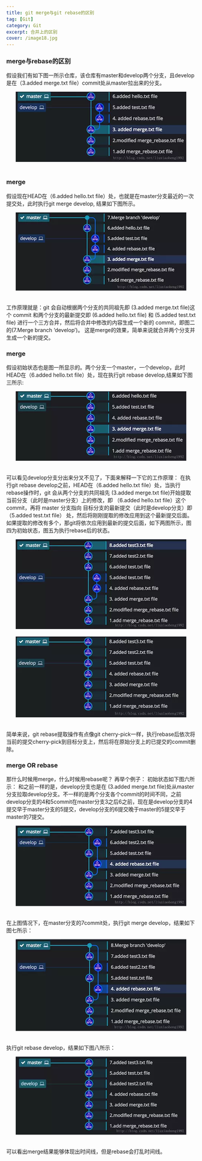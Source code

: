 ```yaml
---
title: git merge与git rebase的区别
tag: [Git]
category: Git
excerpt: 合并上的区别
cover: /image18.jpg
---
```

### **merge与rebase的区别**
假设我们有如下图一所示仓库，该仓库有master和develop两个分支，且develop是在（3.added merge.txt file）commit处从master拉出来的分支。

<div style="text-align:center">
<img src="/git merge与git rebase的区别/image1.jpg">
</div>
<br/>

### **merge**
假设现在HEAD在（6.added hello.txt file）处，也就是在master分支最近的一次提交处，此时执行git merge develop, 结果如下图所示。

<div style="text-align:center">
<img src="/git merge与git rebase的区别/image2.jpg">
</div>
<br/>

工作原理就是：git 会自动根据两个分支的共同祖先即 (3.added merge.txt file)这个 commit 和两个分支的最新提交即 (6.added hello.txt file) 和 (5.added test.txt file) 进行一个三方合并，然后将合并中修改的内容生成一个新的 commit，即图二的(7.Merge branch ‘develop’)。
这是merge的效果，简单来说就合并两个分支并生成一个新的提交。
### **merge**
假设初始状态也是图一所显示的。两个分支一个master，一个develop，此时HEAD在（6.added hello.txt file）处，现在执行git rebase develop,结果如下图三所示:

<div style="text-align:center">
<img src="/git merge与git rebase的区别/image3.jpg">
</div>
<br/>

可以看见develop分支分出来分叉不见了，下面来解释一下它的工作原理：
在执行git rebase develop之前，HEAD在（6.added hello.txt file）处，当执行rebase操作时，git 会从两个分支的共同祖先 (3.added merge.txt file)开始提取 当前分支（此时是master分支）上的修改，即 （6.added hello.txt file）这个commit，再将 master 分支指向 目标分支的最新提交（此时是develop分支）即（5.added test.txt file） 处，然后将刚刚提取的修改应用到这个最新提交后面。如果提取的修改有多个，那git将依次应用到最新的提交后面，如下两图所示，图四为初始状态，图五为执行rebase后的状态。

<div style="text-align:center">
<img src="/git merge与git rebase的区别/image4.jpg">
</div>
<br/>

<div style="text-align:center">
<img src="/git merge与git rebase的区别/image5.jpg">
</div>
<br/>

简单来说，git rebase提取操作有点像git cherry-pick一样，执行rebase后依次将当前的提交cherry-pick到目标分支上，然后将在原始分支上的已提交的commit删除。
### **merge OR rebase**
那什么时候用merge，什么时候用rebase呢？
再举个例子：
初始状态如下图六所示：
和之前一样的是，develop分支也是在 (3.added merge.txt file)处从master分支拉取develop分支。不一样的是两个分支各个commit的时间不同，之前develop分支的4和5commit在master分支3之后6之前，现在是develop分支的4提交早于master分支的5提交，develop分支的6提交晚于master的5提交早于master的7提交。

<div style="text-align:center">
<img src="/git merge与git rebase的区别/image6.jpg">
</div>
<br/>

在上图情况下，在master分支的7commit处，执行git merge develop，结果如下图七所示：

<div style="text-align:center">
<img src="/git merge与git rebase的区别/image7.jpg">
</div>
<br/>

执行git rebase develop，结果如下图八所示：

<div style="text-align:center">
<img src="/git merge与git rebase的区别/image8.jpg">
</div>
<br/>

可以看出merge结果能够体现出时间线，但是rebase会打乱时间线。
